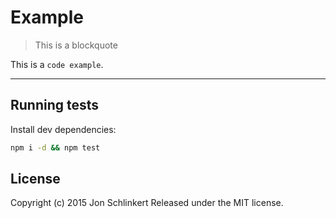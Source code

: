 # Example

> This is a blockquote

This is a `code example`.

***

## Running tests

Install dev dependencies:

```bash
npm i -d && npm test
```

## License

Copyright (c) 2015 Jon Schlinkert
Released under the MIT license.